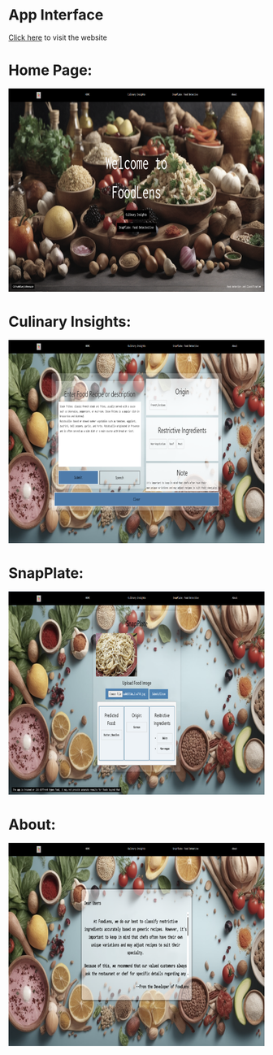 # App Interface
[Click here](https://foodlens-ai.onrender.com/) to visit the website

# Home Page:
<img src = "https://github.com/SanjidHossain/FoodLens.ai/blob/flask/extra/Home.png" width="800" height="400">
<br/>

# Culinary Insights:
<img src = "https://github.com/SanjidHossain/FoodLens.ai/blob/flask/extra/textapp.png" width="800" height="400">
<br/>

# SnapPlate:
<img src = "https://github.com/SanjidHossain/FoodLens.ai/blob/flask/extra/imageapp.png" width="800" height="400">
<br/>

# About:
<img src = "https://github.com/SanjidHossain/FoodLens.ai/blob/flask/extra/About.png" width="800" height="400">
<br/>